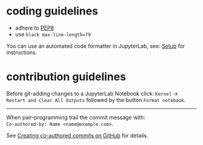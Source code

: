 # coding guidelines

* adhere to [PEP8](https://www.python.org/dev/peps/pep-0008/)
* use `black max-line-length=79`

You can use an automated code formatter in JupyterLab, see: [Setup](setup.md) for instructions.

# contribution guidelines

Before git-adding changes to a JupyterLab Notebook click: `Kernel` → `Restart and Clear All Outputs` followed by the button `Format notebook`.

---

When pair-programming trail the commit message with:<br>
`Co-authored-by: Name <name@example.com>`.

See [Creating co-authored commits on GitHub](https://docs.github.com/en/github/committing-changes-to-your-project/creating-a-commit-with-multiple-authors#creating-co-authored-commits-on-github) for details.
